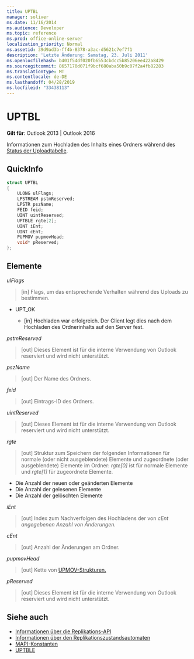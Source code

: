 ```yaml
---
title: UPTBL
manager: soliver
ms.date: 11/16/2014
ms.audience: Developer
ms.topic: reference
ms.prod: office-online-server
localization_priority: Normal
ms.assetid: 39d9ad3b-ff4b-8378-a3ac-d5621c7ef7f1
description: 'Letzte Änderung: Samstag, 23. Juli 2011'
ms.openlocfilehash: b401f54df020fb6553cbdcc5b85206ee422a8429
ms.sourcegitcommit: 8657170d071f9bcf680aba50b9c07f2a4fb82283
ms.translationtype: MT
ms.contentlocale: de-DE
ms.lasthandoff: 04/28/2019
ms.locfileid: "33438113"
---
```

# <a name="uptbl"></a>UPTBL

**Gilt für**: Outlook 2013 | Outlook 2016 
  
Informationen zum Hochladen des Inhalts eines Ordners während des [Status der Uploadtabelle](upload-table-state.md).
  
## <a name="quick-info"></a>QuickInfo

```cpp
struct UPTBL 
{ 
    ULONG ulFlags; 
    LPSTREAM pstmReserved; 
    LPSTR pszName; 
    FEID feid; 
    UINT uintReserved; 
    UPTBLE rgte[2]; 
    UINT iEnt; 
    UINT cEnt; 
    PUPMOV pupmovHead; 
    void* pReserved; 
};
```

## <a name="members"></a>Elemente

_ulFlags_
  
> [in] Flags, um das entsprechende Verhalten während des Uploads zu bestimmen.
    
  - UPT_OK
    
    - [in] Hochladen war erfolgreich. Der Client legt dies nach dem Hochladen des Ordnerinhalts auf den Server fest.
    
_pstmReserved_
  
> [out] Dieses Element ist für die interne Verwendung von Outlook reserviert und wird nicht unterstützt. 
    
_pszName_
  
> [out] Der Name des Ordners.
    
_feid_
  
> [out] Eintrags-ID des Ordners.
    
_uintReserved_
  
> [out] Dieses Element ist für die interne Verwendung von Outlook reserviert und wird nicht unterstützt. 
    
_rgte_
  
> [out] Struktur zum Speichern der folgenden Informationen für normale (oder nicht ausgeblendete) Elemente und zugeordnete (oder ausgeblendete) Elemente im Ordner:  _rgte[0]_ ist für normale Elemente und  _rgte[1]_ für zugeordnete Elemente. 
    
   - Die Anzahl der neuen oder geänderten Elemente
   - Die Anzahl der gelesenen Elemente 
   - Die Anzahl der gelöschten Elemente
    
 _iEnt_
  
> [out] Index zum Nachverfolgen des Hochladens der von _cEnt angegebenen Anzahl von Änderungen._
    
_cEnt_
  
> [out] Anzahl der Änderungen am Ordner.
    
_pupmovHead_
  
> [out] Kette von [UPMOV-Strukturen.](upmov.md) 
    
_pReserved_
  
> [out] Dieses Element ist für die interne Verwendung von Outlook reserviert und wird nicht unterstützt.
    
## <a name="see-also"></a>Siehe auch

- [Informationen über die Replikations-API](about-the-replication-api.md)
- [Informationen über den Replikationszustandsautomaten](about-the-replication-state-machine.md)
- [MAPI-Konstanten](mapi-constants.md)
- [UPTBLE](uptble.md)


